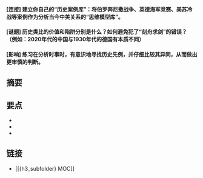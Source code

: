 #### [连接] 建立你自己的“历史案例库”：将伯罗奔尼撒战争、英德海军竞赛、美苏冷战等案例作为分析当今中美关系的“思维模型库”。


#### [谜题] 历史类比的价值和陷阱分别是什么？如何避免犯了“刻舟求剑”的错误？（例如：2020年代的中国与1930年代的德国有本质不同）


#### [影响] 练习在分析时事时，有意识地寻找历史先例，并仔细比较其异同，从而做出更审慎的判断。


## 摘要


## 要点

- 
- 
- 

## 链接

- [[{h3_subfolder} MOC]]
